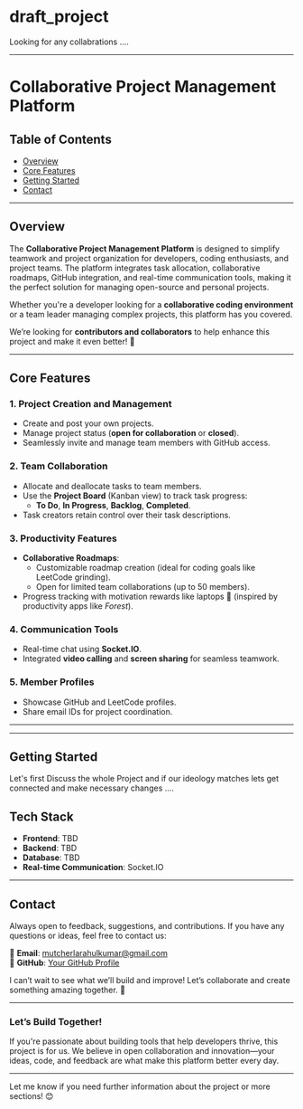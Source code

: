 # draft_project
Looking for any collabrations ....

---

# **Collaborative Project Management Platform**

## **Table of Contents**
- [Overview](#overview)  
- [Core Features](#core-features)   
- [Getting Started](#getting-started)
- [Contact](#contact)  

---

## **Overview**
The **Collaborative Project Management Platform** is designed to simplify teamwork and project organization for developers, coding enthusiasts, and project teams. The platform integrates task allocation, collaborative roadmaps, GitHub integration, and real-time communication tools, making it the perfect solution for managing open-source and personal projects.  

Whether you're a developer looking for a **collaborative coding environment** or a team leader managing complex projects, this platform has you covered.

We’re looking for **contributors and collaborators** to help enhance this project and make it even better! 🚀  

---

## **Core Features**

### **1. Project Creation and Management**  
- Create and post your own projects.  
- Manage project status (**open for collaboration** or **closed**).  
- Seamlessly invite and manage team members with GitHub access.  

### **2. Team Collaboration**  
- Allocate and deallocate tasks to team members.  
- Use the **Project Board** (Kanban view) to track task progress:  
  - **To Do**, **In Progress**, **Backlog**, **Completed**.  
- Task creators retain control over their task descriptions.

### **3. Productivity Features**  
- **Collaborative Roadmaps**:  
  - Customizable roadmap creation (ideal for coding goals like LeetCode grinding).  
  - Open for limited team collaborations (up to 50 members).  
- Progress tracking with motivation rewards like laptops 🎯 (inspired by productivity apps like *Forest*).

### **4. Communication Tools**  
- Real-time chat using **Socket.IO**.  
- Integrated **video calling** and **screen sharing** for seamless teamwork.  

### **5. Member Profiles**  
- Showcase GitHub and LeetCode profiles.  
- Share email IDs for project coordination.  

---


---

## **Getting Started**

Let's first Discuss the whole Project and if our ideology matches lets get connected and make necessary changes ....

## **Tech Stack**

- **Frontend**: TBD 
- **Backend**: TBD  
- **Database**: TBD 
- **Real-time Communication**: Socket.IO  

---

## **Contact**

Always open to feedback, suggestions, and contributions. If you have any questions or ideas, feel free to contact us:  

📧 **Email**: mutcherlarahulkumar@gmail.com  
🔗 **GitHub**: [Your GitHub Profile](https://github.com/mutcherlarahulkumar)  

I can’t wait to see what we’ll build and improve! Let’s collaborate and create something amazing together. 🚀  

---

### **Let’s Build Together!**  
If you're passionate about building tools that help developers thrive, this project is for us. We believe in open collaboration and innovation—your ideas, code, and feedback are what make this platform better every day.  


--- 

Let me know if you need further information about the project or more sections! 😊
